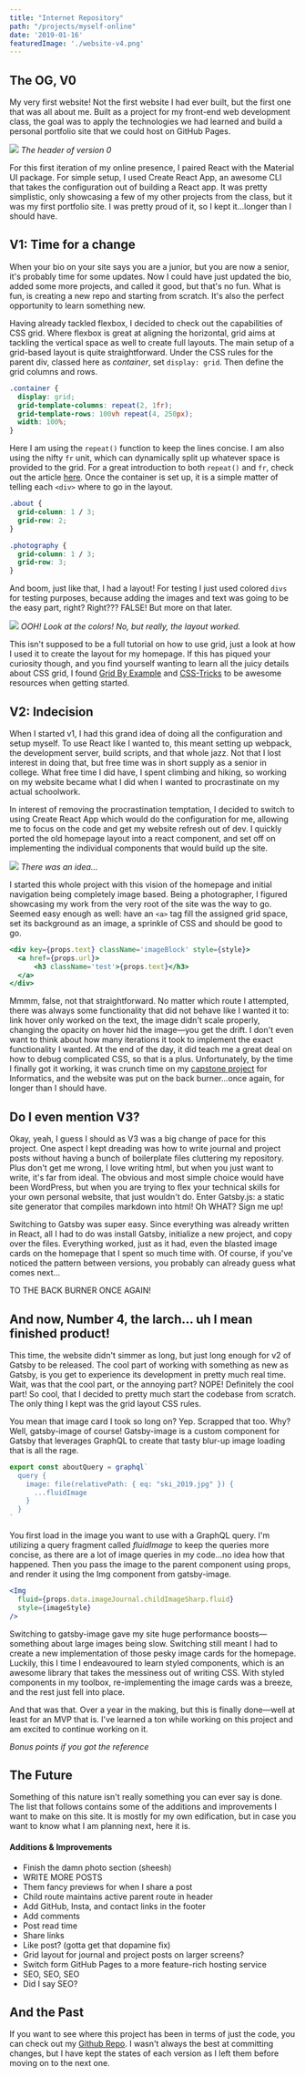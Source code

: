 ```yaml
---
title: "Internet Repository"
path: "/projects/myself-online"
date: '2019-01-16'
featuredImage: './website-v4.png'
---
```


## The OG, V0
My very first website! Not the first website I had ever built, but the first one that was all about me. Built as a project for my front-end web development class, the goal was to apply the technologies we had learned and build a personal portfolio site that we could host on GitHub Pages. 

![](./website-v0.png)
*The header of version 0*

For this first iteration of my online presence, I paired React with the Material UI package. For simple setup, I used Create React App, an awesome CLI that takes the configuration out of building a React app. It was pretty simplistic, only showcasing a few of my other projects from the class, but it was my first portfolio site. I was pretty proud of it, so I kept it...longer than I should have.

## V1: Time for a change
When your bio on your site says you are a junior, but you are now a senior, it's probably time for some updates. Now I could have just updated the bio, added some more projects, and called it good, but that's no fun. What is fun, is creating a new repo and starting from scratch. It's also the perfect opportunity to learn something new.

Having already tackled flexbox, I decided to check out the capabilities of CSS grid. Where flexbox is great at aligning the horizontal, grid aims at tackling the vertical space as well to create full layouts. The main setup of a grid-based layout is quite straightforward. Under the CSS rules for the parent div, classed here as *container*, set `display: grid`. Then define the grid columns and rows.

```css
.container {
  display: grid;
  grid-template-columns: repeat(2, 1fr);
  grid-template-rows: 100vh repeat(4, 250px);
  width: 100%;
}
```

Here I am using the `repeat()` function to keep the lines concise. I am also using the nifty `fr` unit, which can dynamically split up whatever space is provided to the grid. For a great introduction to both `repeat()` and `fr`, check out the article [here](https://css-tricks.com/introduction-fr-css-unit/). Once the container is set up, it is a simple matter of telling each `<div>` where to go in the layout.

```css
.about {
  grid-column: 1 / 3;
  grid-row: 2;
}

.photography {
  grid-column: 1 / 3;
  grid-row: 3;
}
```

And boom, just like that, I had a layout! For testing I just used colored `divs` for testing purposes, because adding the images and text was going to be the easy part, right? Right??? FALSE! But more on that later.

![](./layout.png)
*OOH! Look at the colors! No, but really, the layout worked.*


This isn't supposed to be a full tutorial on how to use grid, just a look at how I used it to create the layout for my homepage. If this has piqued your curiosity though, and you find yourself wanting to learn all the juicy details about CSS grid, I found [Grid By Example](https://gridbyexample.com/examples/) and [CSS-Tricks](https://css-tricks.com/snippets/css/complete-guide-grid/) to be awesome resources when getting started. 

## V2: Indecision
When I started v1, I had this grand idea of doing all the configuration and setup myself. To use React like I wanted to, this meant setting up webpack, the development server, build scripts, and that whole jazz. Not that I lost interest in doing that, but free time was in short supply as a senior in college. What free time I did have, I spent climbing and hiking, so working on my website became what I did when I wanted to procrastinate on my actual schoolwork.

In interest of removing the procrastination temptation, I decided to switch to using Create React App which would do the configuration for me, allowing me to focus on the code and get my website refresh out of dev. I quickly ported the old homepage layout into a react component, and set off on implementing the individual components that would build up the site.

![](./hover-change.jpg)
*There was an idea...*

I started this whole project with this vision of the homepage and initial navigation being completely image based. Being a photographer, I figured showcasing my work from the very root of the site was the way to go. Seemed easy enough as well: have an `<a>` tag fill the assigned grid space, set its background as an image, a sprinkle of CSS and should be good to go.

``` jsx
<div key={props.text} className='imageBlock' style={style}>
  <a href={props.url}>
      <h3 className='test'>{props.text}</h3>
  </a>
</div>
```

Mmmm, false, not that straightforward. No matter which route I attempted, there was always some functionality that did not behave like I wanted it to: link hover only worked on the text, the image didn't scale properly, changing the opacity on hover hid the image&mdash;you get the drift. I don't even want to think about how many iterations it took to implement the exact functionality I wanted. At the end of the day, it did teach me a great deal on how to debug complicated CSS, so that is a plus. Unfortunately, by the time I finally got it working, it was crunch time on my [capstone project](/projects/informatics-capstone) for Informatics, and the website was put on the back burner...once again, for longer than I should have.

## Do I even mention V3?
Okay, yeah, I guess I should as V3 was a big change of pace for this project. One aspect I kept dreading was how to write journal and project posts without having a bunch of boilerplate files cluttering my repository. Plus don't get me wrong, I love writing html, but when you just want to write, it's far from ideal. The obvious and most simple choice would have been WordPress, but when you are trying to flex your technical skills for your own personal website, that just wouldn't do. Enter Gatsby.js: a static site generator that compiles markdown into html! Oh WHAT? Sign me up! 

Switching to Gatsby was super easy. Since everything was already written in React, all I had to do was install Gatsby, initialize a new project, and copy over the files. Everything worked, just as it had, even the blasted image cards on the homepage that I spent so much time with. Of course, if you've noticed the pattern between versions, you probably can already guess what comes next...

TO THE BACK BURNER ONCE AGAIN!

## And now, Number 4, the larch... uh I mean finished product!
This time, the website didn't simmer as long, but just long enough for v2 of Gatsby to be released. The cool part of working with something as new as Gatsby, is you get to experience its development in pretty much real time. Wait, was that the cool part, or the annoying part? NOPE! Definitely the cool part! So cool, that I decided to pretty much start the codebase from scratch. The only thing I kept was the grid layout CSS rules.

You mean that image card I took so long on? Yep. Scrapped that too. Why? Well, gatsby-image of course! Gatsby-image is a custom component for Gatsby that leverages GraphQL to create that tasty blur-up image loading that is all the rage.

```javascript
export const aboutQuery = graphql`
  query {
    image: file(relativePath: { eq: "ski_2019.jpg" }) {
      ...fluidImage
    }
  }
`
```

You first load in the image you want to use with a GraphQL query. I'm utilizing a query fragment called *fluidImage* to keep the queries more concise, as there are a lot of image queries in my code...no idea how that happened. Then you pass the image to the parent component using props, and render it using the Img component from gatsby-image.


```jsx
<Img 
  fluid={props.data.imageJournal.childImageSharp.fluid} 
  style={imageStyle} 
/>
```

Switching to gatsby-image gave my site huge performance boosts&mdash;something about large images being slow. Switching still meant I had to create a new implementation of those pesky image cards for the homepage. Luckily, this I time I endeavoured to learn styled components, which is an awesome library that takes the messiness out of writing CSS. With styled components in my toolbox, re-implementing the image cards was a breeze, and the rest just fell into place.

And that was that. Over a year in the making, but this is finally done&mdash;well at least for an MVP that is. I've learned a ton while working on this project and am excited to continue working on it.

*Bonus points if you got the reference*

## The Future
Something of this nature isn't really something you can ever say is done. The list that follows contains some of the additions and improvements I want to make on this site. It is mostly for my own edification, but in case you want to know what I am planning next, here it is.

#### Additions & Improvements
- Finish the damn photo section (sheesh)
- WRITE MORE POSTS
- Them fancy previews for when I share a post
- Child route maintains active parent route in header 
- Add GitHub, Insta, and contact links in the footer
- Add comments
- Post read time
- Share links
- Like post? (gotta get that dopamine fix)
- Grid layout for journal and project posts on larger screens?
- Switch form GitHub Pages to a more feature-rich hosting service
- SEO, SEO, SEO
- Did I say SEO?

## And the Past
If you want to see where this project has been in terms of just the code, you can check out my [Github Repo](https://github.com/natejfoster/website). I wasn't always the best at committing changes, but I have kept the states of each version as I left them before moving on to the next one.